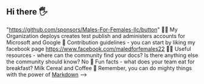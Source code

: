 ## Hi there 🖐️
"https://github.com/sponsors/Males-For-Females-llc/button"
🙋‍♀️ My Organization deploys creates test publish and administers accounts for Microsoft and Google
🌈 Contribution guidelines - you can start by liking my facebook page https://www.facebook.com/maledforfemales22
👩‍💻 Useful resources - where can the community find your docs? Is there anything else the community should know? No
🍿 Fun facts - what does your team eat for breakfast? Milk Cereal and Coffee
🧙 Remember, you can do mighty things with the power of [Markdown](https://docs.github.com/github/writing-on-github/getting-started-with-writing-and-formatting-on-github/basic-writing-and-formatting-syntax)
-->
